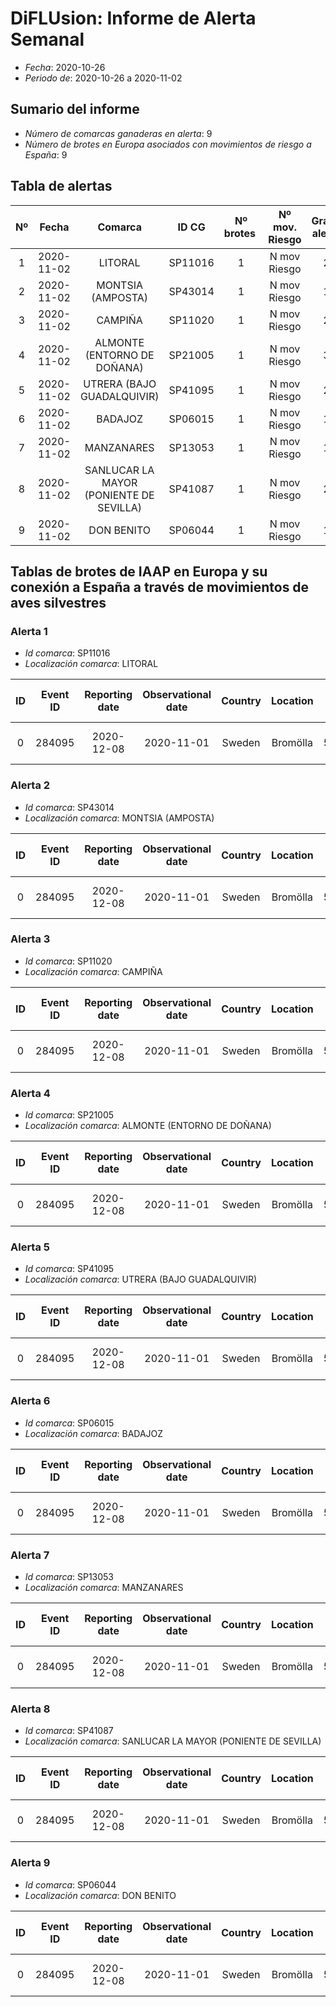 # DiFLUsion: Informe de Alerta Semanal 

 - *Fecha*: 2020-10-26
 - *Periodo de*: 2020-10-26 a 2020-11-02

## Sumario del informe 
 - *Número de comarcas ganaderas en alerta*: 9
 - *Número de brotes en Europa asociados con movimientos de riesgo a España*: 9

## Tabla de alertas 
| Nº | Fecha  | Comarca  | ID CG | Nº brotes | Nº mov. Riesgo | Grado alerta | Temperatura estimada  | Supervivencia del virus en días |
|:-:|:-------:|:-----:|:-----:|:-----:|:-----:|:-----:|:-----:|:-----:|
|1|2020-11-02|LITORAL|SP11016|1|N mov Riesgo|2|14.2857|Supervivencia|
|2|2020-11-02|MONTSIA (AMPOSTA)|SP43014|1|N mov Riesgo|1|12.2857|Supervivencia|
|3|2020-11-02|CAMPIÑA|SP11020|1|N mov Riesgo|2|12.8571|Supervivencia|
|4|2020-11-02|ALMONTE (ENTORNO DE DOÑANA)|SP21005|1|N mov Riesgo|3|12.8571|Supervivencia|
|5|2020-11-02|UTRERA (BAJO GUADALQUIVIR)|SP41095|1|N mov Riesgo|2|13.2857|Supervivencia|
|6|2020-11-02|BADAJOZ|SP06015|1|N mov Riesgo|1|10.5714|Supervivencia|
|7|2020-11-02|MANZANARES|SP13053|1|N mov Riesgo|1|9.7143|Supervivencia|
|8|2020-11-02|SANLUCAR LA MAYOR (PONIENTE DE SEVILLA)|SP41087|1|N mov Riesgo|2|12.4286|Supervivencia|
|9|2020-11-02|DON BENITO|SP06044|1|N mov Riesgo|1|10.5714|Supervivencia|


## Tablas de brotes de IAAP en Europa y su conexión a España a través de  movimientos de aves silvestres

### Alerta 1 
- *Id comarca*: SP11016
- *Localización comarca*: LITORAL

| ID | Event ID | Reporting date |Observational date |Country |Location | Latitud | Longitud | An. Type | Species | Cases | Deaths | Especie movimiento |Cód.  Especie | Prob mov semanal |
|:-:|:---------:|:----------------:|:-------------:|:--------------:|:-----------:|:------------:|:-----------:|:-------------:|:----------:|:--------:|:--------:|:----------------:|:--------------:|:------------------:|
| 0| 284095|2020-12-08|2020-11-01|Sweden|Bromölla|55.605833|13.0025|Wild|Ardea cinerea|1|1|Garza real  2015-2019|1220|0.7436|


### Alerta 2 
- *Id comarca*: SP43014
- *Localización comarca*: MONTSIA (AMPOSTA)

| ID | Event ID | Reporting date |Observational date |Country |Location | Latitud | Longitud | An. Type | Species | Cases | Deaths | Especie movimiento |Cód.  Especie | Prob mov semanal |
|:-:|:---------:|:----------------:|:-------------:|:--------------:|:-----------:|:------------:|:-----------:|:-------------:|:----------:|:--------:|:--------:|:----------------:|:--------------:|:------------------:|
| 0| 284095|2020-12-08|2020-11-01|Sweden|Bromölla|55.605833|13.0025|Wild|Ardea cinerea|1|1|Garza real  2015-2019|1220|0.7436|


### Alerta 3 
- *Id comarca*: SP11020
- *Localización comarca*: CAMPIÑA

| ID | Event ID | Reporting date |Observational date |Country |Location | Latitud | Longitud | An. Type | Species | Cases | Deaths | Especie movimiento |Cód.  Especie | Prob mov semanal |
|:-:|:---------:|:----------------:|:-------------:|:--------------:|:-----------:|:------------:|:-----------:|:-------------:|:----------:|:--------:|:--------:|:----------------:|:--------------:|:------------------:|
| 0| 284095|2020-12-08|2020-11-01|Sweden|Bromölla|55.605833|13.0025|Wild|Ardea cinerea|1|1|Garza real  2015-2019|1220|0.7436|


### Alerta 4 
- *Id comarca*: SP21005
- *Localización comarca*: ALMONTE (ENTORNO DE DOÑANA)

| ID | Event ID | Reporting date |Observational date |Country |Location | Latitud | Longitud | An. Type | Species | Cases | Deaths | Especie movimiento |Cód.  Especie | Prob mov semanal |
|:-:|:---------:|:----------------:|:-------------:|:--------------:|:-----------:|:------------:|:-----------:|:-------------:|:----------:|:--------:|:--------:|:----------------:|:--------------:|:------------------:|
| 0| 284095|2020-12-08|2020-11-01|Sweden|Bromölla|55.605833|13.0025|Wild|Ardea cinerea|1|1|Garza real  2015-2019|1220|0.7436|


### Alerta 5 
- *Id comarca*: SP41095
- *Localización comarca*: UTRERA (BAJO GUADALQUIVIR)

| ID | Event ID | Reporting date |Observational date |Country |Location | Latitud | Longitud | An. Type | Species | Cases | Deaths | Especie movimiento |Cód.  Especie | Prob mov semanal |
|:-:|:---------:|:----------------:|:-------------:|:--------------:|:-----------:|:------------:|:-----------:|:-------------:|:----------:|:--------:|:--------:|:----------------:|:--------------:|:------------------:|
| 0| 284095|2020-12-08|2020-11-01|Sweden|Bromölla|55.605833|13.0025|Wild|Ardea cinerea|1|1|Garza real  2015-2019|1220|0.7436|


### Alerta 6 
- *Id comarca*: SP06015
- *Localización comarca*: BADAJOZ

| ID | Event ID | Reporting date |Observational date |Country |Location | Latitud | Longitud | An. Type | Species | Cases | Deaths | Especie movimiento |Cód.  Especie | Prob mov semanal |
|:-:|:---------:|:----------------:|:-------------:|:--------------:|:-----------:|:------------:|:-----------:|:-------------:|:----------:|:--------:|:--------:|:----------------:|:--------------:|:------------------:|
| 0| 284095|2020-12-08|2020-11-01|Sweden|Bromölla|55.605833|13.0025|Wild|Ardea cinerea|1|1|Garza real  2015-2019|1220|0.7436|


### Alerta 7 
- *Id comarca*: SP13053
- *Localización comarca*: MANZANARES

| ID | Event ID | Reporting date |Observational date |Country |Location | Latitud | Longitud | An. Type | Species | Cases | Deaths | Especie movimiento |Cód.  Especie | Prob mov semanal |
|:-:|:---------:|:----------------:|:-------------:|:--------------:|:-----------:|:------------:|:-----------:|:-------------:|:----------:|:--------:|:--------:|:----------------:|:--------------:|:------------------:|
| 0| 284095|2020-12-08|2020-11-01|Sweden|Bromölla|55.605833|13.0025|Wild|Ardea cinerea|1|1|Garza real  2015-2019|1220|0.7436|


### Alerta 8 
- *Id comarca*: SP41087
- *Localización comarca*: SANLUCAR LA MAYOR (PONIENTE DE SEVILLA)

| ID | Event ID | Reporting date |Observational date |Country |Location | Latitud | Longitud | An. Type | Species | Cases | Deaths | Especie movimiento |Cód.  Especie | Prob mov semanal |
|:-:|:---------:|:----------------:|:-------------:|:--------------:|:-----------:|:------------:|:-----------:|:-------------:|:----------:|:--------:|:--------:|:----------------:|:--------------:|:------------------:|
| 0| 284095|2020-12-08|2020-11-01|Sweden|Bromölla|55.605833|13.0025|Wild|Ardea cinerea|1|1|Garza real  2015-2019|1220|0.7436|


### Alerta 9 
- *Id comarca*: SP06044
- *Localización comarca*: DON BENITO

| ID | Event ID | Reporting date |Observational date |Country |Location | Latitud | Longitud | An. Type | Species | Cases | Deaths | Especie movimiento |Cód.  Especie | Prob mov semanal |
|:-:|:---------:|:----------------:|:-------------:|:--------------:|:-----------:|:------------:|:-----------:|:-------------:|:----------:|:--------:|:--------:|:----------------:|:--------------:|:------------------:|
| 0| 284095|2020-12-08|2020-11-01|Sweden|Bromölla|55.605833|13.0025|Wild|Ardea cinerea|1|1|Garza real  2015-2019|1220|0.7436|
